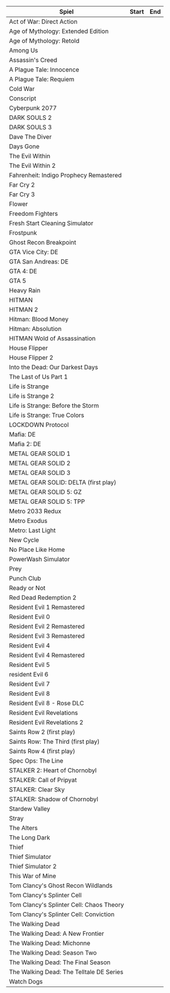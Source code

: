 | Spiel                                  | Start               | End                  |
|----------------------------------------|---------------------|----------------------|
| Act of War: Direct Action              |
| Age of Mythology: Extended Edition     |
| Age of Mythology: Retold               |
| Among Us                               |
| Assassin's Creed                       |
| A Plague Tale: Innocence               |
| A Plague Tale: Requiem                 |
| Cold War                               |
| Conscript                              |
| Cyberpunk 2077                         |
| DARK SOULS 2                           |
| DARK SOULS 3                           |
| Dave The Diver                         |
| Days Gone                              |
| The Evil Within                        |
| The Evil Within 2                      |
| Fahrenheit: Indigo Prophecy Remastered |
| Far Cry 2                              |
| Far Cry 3                              |
| Flower                                 |
| Freedom Fighters                       |
| Fresh Start Cleaning Simulator         |
| Frostpunk                              |
| Ghost Recon Breakpoint                 |
| GTA Vice City: DE                      |
| GTA San Andreas: DE                    |
| GTA 4: DE                              |
| GTA 5                                  |
| Heavy Rain                             |
| HITMAN                                   |
| HITMAN 2                                 |
| Hitman: Blood Money                      |
| Hitman: Absolution                       |
| HITMAN Wold of Assassination             |
| House Flipper                            |
| House Flipper 2                          |
| Into the Dead: Our Darkest Days          |
| The Last of Us Part 1                    |
| Life is Strange                          |
| Life is Strange 2                        |
| Life is Strange: Before the Storm        |
| Life is Strange: True Colors             |
| LOCKDOWN Protocol                        |
| Mafia: DE                                |
| Mafia 2: DE                              |
| METAL GEAR SOLID 1                       |
| METAL GEAR SOLID 2                       |
| METAL GEAR SOLID 3                       |
| METAL GEAR SOLID: DELTA (first play)     |
| METAL GEAR SOLID 5: GZ                   |
| METAL GEAR SOLID 5: TPP                  |
| Metro 2033 Redux                         |
| Metro Exodus                             |
| Metro: Last Light                        |
| New Cycle                                |
| No Place Like Home                       |
| PowerWash Simulator                      |
| Prey                                     |
| Punch Club                               |
| Ready or Not                             |
| Red Dead Redemption 2                    |
| Resident Evil 1 Remastered               |
| Resident Evil 0                          |
| Resident Evil 2 Remastered               |
| Resident Evil 3 Remastered               |
| Resident Evil 4                          |
| Resident Evil 4 Remastered               |
| Resident Evil 5                          |
| resident Evil 6                          |
| Resident Evil 7                          |
| Resident Evil 8                          |
| Resident Evil 8 - Rose DLC               |
| Resident Evil Revelations                |
| Resident Evil Revelations 2              |
| Saints Row 2 (first play)                |
| Saints Row: The Third (first play)       |
| Saints Row 4 (first play)                |
| Spec Ops: The Line                       |
| STALKER 2: Heart of Chornobyl            |
| STALKER: Call of Pripyat                 | 
| STALKER: Clear Sky                       |
| STALKER: Shadow of Chornobyl             |
| Stardew Valley                           |
| Stray                                    |
| The Alters                               |
| The Long Dark                            |
| Thief                                    |
| Thief Simulator                          |
| Thief Simulator 2                        |
| This War of Mine                         |
| Tom Clancy's Ghost Recon Wildlands       |
| Tom Clancy's Splinter Cell               |
| Tom Clancy's Splinter Cell: Chaos Theory |
| Tom Clancy's Splinter Cell: Conviction   |
| The Walking Dead                         |
| The Walking Dead: A New Frontier         |
| The Walking Dead: Michonne               |
| The Walking Dead: Season Two             |
| The Walking Dead: The Final Season       |
| The Walking Dead: The Telltale DE Series |
| Watch Dogs                               |
